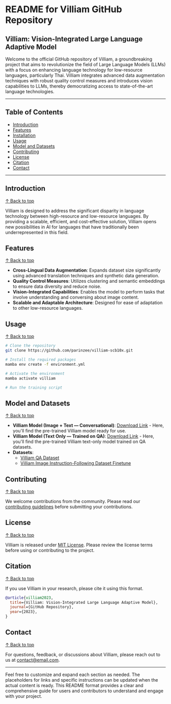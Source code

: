 # README for Villiam GitHub Repository

## Villiam: Vision-Integrated Large Language Adaptive Model

Welcome to the official GitHub repository of Villiam, a groundbreaking project that aims to revolutionize the field of Large Language Models (LLMs) with a focus on enhancing language technology for low-resource languages, particularly Thai. Villiam integrates advanced data augmentation techniques with robust quality control measures and introduces vision capabilities to LLMs, thereby democratizing access to state-of-the-art language technologies.

---

## Table of Contents
- [Introduction](#introduction)
- [Features](#features)
- [Installation](#installation)
- [Usage](#usage)
- [Model and Datasets](#model-and-datasets)
- [Contributing](#contributing)
- [License](#license)
- [Citation](#citation)
- [Contact](#contact)

---

## Introduction
[↑ Back to top](#table-of-contents)

Villiam is designed to address the significant disparity in language technology between high-resource and low-resource languages. By providing a scalable, efficient, and cost-effective solution, Villiam opens new possibilities in AI for languages that have traditionally been underrepresented in this field.

## Features
[↑ Back to top](#table-of-contents)

- **Cross-Lingual Data Augmentation**: Expands dataset size significantly using advanced translation techniques and synthetic data generation.
- **Quality Control Measures**: Utilizes clustering and semantic embeddings to ensure data diversity and reduce noise.
- **Vision-Integrated Capabilities**: Enables the model to perform tasks that involve understanding and conversing about image content.
- **Scalable and Adaptable Architecture**: Designed for ease of adaptation to other low-resource languages.

## Usage
[↑ Back to top](#table-of-contents)

```bash
# Clone the repository
git clone https://github.com/parinzee/villiam-scb10x.git

# Install the required packages
mamba env create -f environment.yml

# Activate the environment
mamba activate villiam

# Run the training script

```

## Model and Datasets
[↑ Back to top](#table-of-contents)

- **Villiam Model (Image + Text —  Conversational)**: [Download Link](#) - Here, you'll find the pre-trained Villiam model ready for use.
- **Villiam Model (Text Only —  Trained on QA)**: [Download Link](https://huggingface.co/parinzee/villiam-qa-100-beta-7b) - Here, you'll find the pre-trained Villiam text-only model trained on QA datasets.
- **Datasets**:
    - [Villiam QA Dataset](https://huggingface.co/datasets/parinzee/claq-qa-thai-dataset)
    - [Villiam Image Instruction-Following Dataset Finetune](https://huggingface.co/datasets/senmeetechin/LLaVA-TH)

## Contributing
[↑ Back to top](#table-of-contents)

We welcome contributions from the community. Please read our [contributing guidelines](CONTRIBUTING.md) before submitting your contributions.

## License
[↑ Back to top](#table-of-contents)

Villiam is released under [MIT License](LICENSE). Please review the license terms before using or contributing to the project.

## Citation
[↑ Back to top](#table-of-contents)

If you use Villiam in your research, please cite it using this format.

```bibtex
@article{villiam2023,
  title={Villiam: Vision-Integrated Large Language Adaptive Model},
  journal={GitHub Repository},
  year={2023},
}
```

## Contact
[↑ Back to top](#table-of-contents)

For questions, feedback, or discussions about Villiam, please reach out to us at [contact@email.com](mailto:contact@email.com).

---

Feel free to customize and expand each section as needed. The placeholders for links and specific instructions can be updated when the actual content is ready. This README format provides a clear and comprehensive guide for users and contributors to understand and engage with your project.